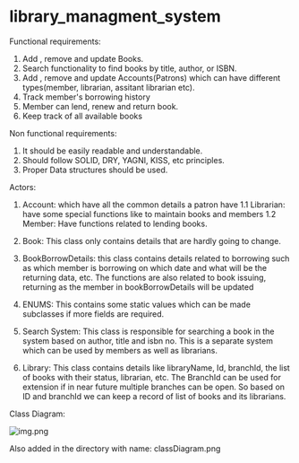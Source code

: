 # library_managment_system

Functional requirements:
1. Add , remove and update Books. 
2. Search functionality to find books by title, author, or ISBN.
3. Add , remove and update Accounts(Patrons) which can have different types(member, librarian, assitant librarian etc).
4. Track member's borrowing history
5. Member can lend, renew and return book.
6. Keep track of all available books

Non functional requirements:
1. It should be easily readable and understandable.
2. Should follow SOLID, DRY, YAGNI, KISS, etc principles.
3. Proper Data structures should be used.

Actors: 

1. Account: which have all the common details a patron have 
1.1 Librarian: have some special functions like to maintain books and members
1.2 Member: Have functions related to lending books.

2. Book: This class only contains details that are hardly going to change.

3. BookBorrowDetails: this class contains details related to borrowing such as which member is borrowing on which date 
    and what will be the returning data, etc. 
    The functions are also related to book issuing, returning as the member in bookBorrowDetails will be updated
4. ENUMS: This contains some static values which can be made subclasses if more fields are required.

5. Search System: This class is responsible for searching a book in the system
    based on author, title and isbn no. This is a separate system which can be used by members as well as librarians.

6. Library: This class contains details like libraryName, Id, branchId, the list of books with their status, librarian, etc.
    The BranchId can be used for extension if in near future multiple branches can be open.
    So based on ID and branchId we can keep a record of list of books and its librarians.

Class Diagram: 

![img.png](img.png)

Also added in the directory with name: classDiagram.png